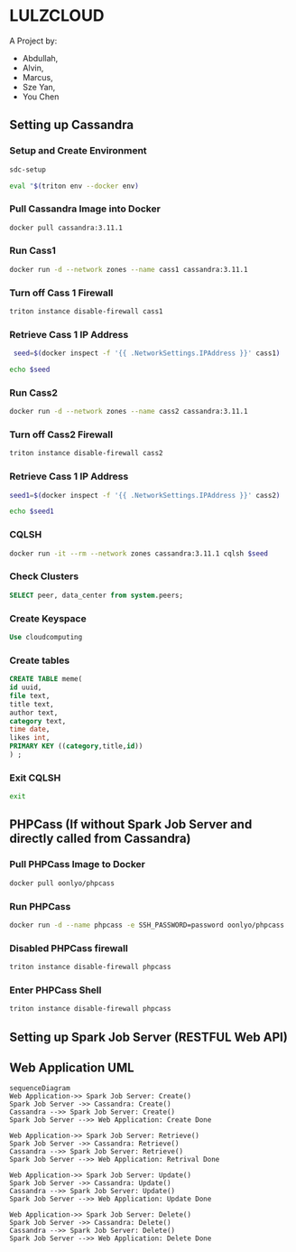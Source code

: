 # LULZCLOUD
A Project by: 
- Abdullah, 
- Alvin, 
- Marcus, 
- Sze Yan, 
- You Chen


## Setting up Cassandra
### Setup and Create Environment
```bash
sdc-setup
```
```bash
eval "$(triton env --docker env)
```

### Pull Cassandra Image into Docker
```bash
docker pull cassandra:3.11.1
```

### Run Cass1
```bash
docker run -d --network zones --name cass1 cassandra:3.11.1
```

### Turn off Cass 1 Firewall
```bash
triton instance disable-firewall cass1
```

### Retrieve Cass 1 IP Address
```bash
 seed=$(docker inspect -f '{{ .NetworkSettings.IPAddress }}' cass1)
 ``` 
```bash
echo $seed
```

### Run Cass2
```bash
docker run -d --network zones --name cass2 cassandra:3.11.1
```

### Turn off Cass2 Firewall
```bash
triton instance disable-firewall cass2
```

### Retrieve Cass 1 IP Address
```bash
seed1=$(docker inspect -f '{{ .NetworkSettings.IPAddress }}' cass2) 
```
```bash
echo $seed1
```

### CQLSH
```bash
docker run -it --rm --network zones cassandra:3.11.1 cqlsh $seed
```

### Check Clusters
```sql
SELECT peer, data_center from system.peers;
```

### Create Keyspace
```sql 
Use cloudcomputing
```

### Create tables
```sql
CREATE TABLE meme(
id uuid, 
file text, 
title text, 
author text, 
category text, 
time date, 
likes int, 
PRIMARY KEY ((category,title,id))
) ;
```
### Exit CQLSH
```bash 
exit
```

## PHPCass (If without Spark Job Server and directly called from Cassandra)
### Pull PHPCass Image to Docker
```bash
docker pull oonlyo/phpcass
```

### Run PHPCass
```bash
docker run -d --name phpcass -e SSH_PASSWORD=password oonlyo/phpcass 
```

### Disabled PHPCass firewall
```bash
triton instance disable-firewall phpcass
```

### Enter PHPCass Shell
```bash
triton instance disable-firewall phpcass
```

## Setting up Spark Job Server (RESTFUL Web API)





## Web Application UML


```mermaid
sequenceDiagram
Web Application->> Spark Job Server: Create()
Spark Job Server ->> Cassandra: Create()
Cassandra -->> Spark Job Server: Create()
Spark Job Server -->> Web Application: Create Done

Web Application->> Spark Job Server: Retrieve()
Spark Job Server ->> Cassandra: Retrieve()
Cassandra -->> Spark Job Server: Retrieve()
Spark Job Server -->> Web Application: Retrival Done

Web Application->> Spark Job Server: Update()
Spark Job Server ->> Cassandra: Update()
Cassandra -->> Spark Job Server: Update()
Spark Job Server -->> Web Application: Update Done

Web Application->> Spark Job Server: Delete()
Spark Job Server ->> Cassandra: Delete()
Cassandra -->> Spark Job Server: Delete()
Spark Job Server -->> Web Application: Delete Done

```
